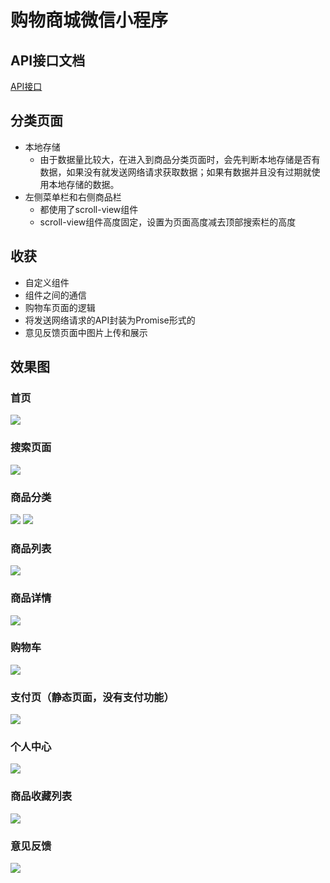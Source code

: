 # 购物商城微信小程序

## API接口文档
[API接口](https://www.showdoc.com.cn/128719739414963/2513235043485226)

## 分类页面
- 本地存储
	- 由于数据量比较大，在进入到商品分类页面时，会先判断本地存储是否有数据，如果没有就发送网络请求获取数据；如果有数据并且没有过期就使用本地存储的数据。
- 左侧菜单栏和右侧商品栏
	- 都使用了scroll-view组件
	- scroll-view组件高度固定，设置为页面高度减去顶部搜索栏的高度

## 收获
 - 自定义组件
 - 组件之间的通信
 - 购物车页面的逻辑
 - 将发送网络请求的API封装为Promise形式的
 - 意见反馈页面中图片上传和展示

##  效果图

### 首页
![](https://p.pstatp.com/origin/pgc-image/c2206716e3f04015a2ea1bab95d8010c)

### 搜索页面
![](https://p.pstatp.com/origin/pgc-image/9a3b219c42d94ff8b5f3cb4111b0a597)

### 商品分类
![](https://p.pstatp.com/origin/pgc-image/2e57350ac9b74a4f8c6eb65c3f247f1e)
![](https://p.pstatp.com/origin/pgc-image/a69eafe3efc942ce9a5095661da8eefb)

### 商品列表
![](https://p.pstatp.com/origin/pgc-image/ed82d07c92504229a4dc4d753bc0d9d8)

### 商品详情
![](https://p.pstatp.com/origin/pgc-image/f28e15c6fac14ee78ee4ad0587e4da12)

### 购物车
![](https://p.pstatp.com/origin/pgc-image/21c5f58b91f942618fee442aeb20cfa3)

### 支付页（静态页面，没有支付功能）
![](https://p.pstatp.com/origin/pgc-image/a292e861f36443c39173d908b8a8763d)

### 个人中心
![](https://p.pstatp.com/origin/pgc-image/7ad534590e684fe8a93012d27f03a17a)

### 商品收藏列表
![](https://p.pstatp.com/origin/pgc-image/15752949d8354fdc9438d4f14e6d14a8)

### 意见反馈
![](https://p.pstatp.com/origin/pgc-image/b4aa3a06e98f4e298f0af267d84bbac6)
